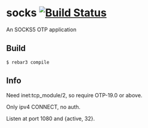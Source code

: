 
socks [![Build Status](https://travis-ci.org/henglinli/socks.svg?branch=master)](https://travis-ci.org/henglinli/socks) 
=====

An SOCKS5 OTP application

Build
-----

    $ rebar3 compile
    
    
Info
------
Need inet:tcp_module/2, so require OTP-19.0 or above.

Only ipv4 CONNECT, no auth.

Listen at port 1080 and {active, 32}.
